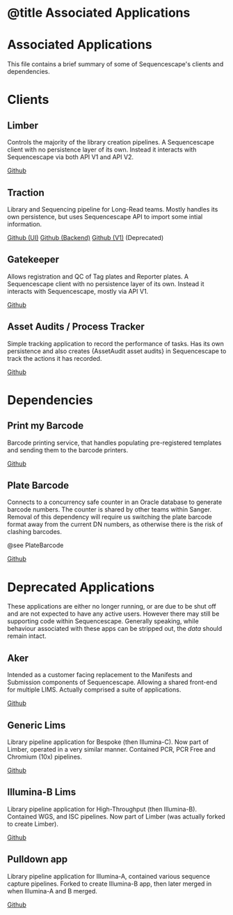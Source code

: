 # @title Associated Applications
# Associated Applications

This file contains a brief summary of some of Sequencescape's clients and
dependencies.

# Clients

## Limber
Controls the majority of the library creation pipelines. A Sequencescape client
with no persistence layer of its own. Instead it interacts with Sequencescape via
both API V1 and API V2.

[Github](https://github.com/sanger/limber)

## Traction
Library and Sequencing pipeline for Long-Read teams. Mostly handles its own
persistence, but uses Sequencescape API to import some intial information.

[Github (UI)](https://github.com/sanger/traction-ui)
[Github (Backend)](https://github.com/sanger/traction-service)
[Github (V1)](https://github.com/sanger/traction) (Deprecated)

## Gatekeeper
Allows registration and QC of Tag plates and Reporter plates. A Sequencescape client
with no persistence layer of its own. Instead it interacts with Sequencescape, mostly
via API V1.

[Github](https://github.com/sanger/gatekeeper)

## Asset Audits / Process Tracker
Simple tracking application to record the performance of tasks. Has its own
persistence and also creates {AssetAudit asset audits} in Sequencescape to track
the actions it has recorded.

[Github](https://github.com/sanger/asset_audits)

# Dependencies

## Print my Barcode
Barcode printing service, that handles populating pre-registered templates
and sending them to the barcode printers.

[Github](https://github.com/sanger/print_my_barcode)

## Plate Barcode
Connects to a concurrency safe counter in an Oracle database to generate barcode
numbers. The counter is shared by other teams within Sanger. Removal of this
dependency will require us switching the plate barcode format away from the current
DN numbers, as otherwise there is the risk of clashing barcodes.

@see PlateBarcode

[Github](https://github.com/sanger/plate_barcode)

# Deprecated Applications

These applications are either no longer running, or are due to be shut off and
are not expected to have any active users. However there may still be supporting
code within Sequencescape. Generally speaking, while behaviour associated with
these apps can be stripped out, the *data* should remain intact.

## Aker
Intended as a customer facing replacement to the Manifests and Submission components
of Sequencescape. Allowing a shared front-end for multiple LIMS. Actually comprised
a suite of applications.

[Github](https://github.com/sanger?utf8=✓&q=aker&type=&language=)

## Generic Lims
Library pipeline application for Bespoke (then Illumina-C). Now part of Limber,
operated in a very similar manner. Contained PCR, PCR Free and Chromium (10x)
pipelines.

[Github](https://github.com/sanger/illumina_c_pipeline)

## Illumina-B Lims
Library pipeline application for High-Throughput (then Illumina-B). Contained WGS,
and ISC pipelines. Now part of Limber (was actually forked to create Limber).

[Github](https://github.com/sanger/illumina_b_pipeline)

## Pulldown app
Library pipeline application for Illumina-A, contained various sequence capture
pipelines. Forked to create Illumina-B app, then later merged in when Illumina-A
and B merged.

[Github](https://github.com/sanger/pulldown_pipeline)
